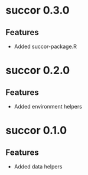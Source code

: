 # succor 0.3.0

## Features

- Added succor-package.R

# succor 0.2.0

## Features

- Added environment helpers

# succor 0.1.0

## Features

- Added data helpers


